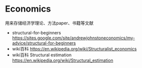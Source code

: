 # Economics
用来存储经济学理论、方法paper、书籍等文献
- structural-for-beginners https://sites.google.com/site/andrewjohnstoneconomics/my-advice/structural-for-beginners
- wiki百科 https://en.wikipedia.org/wiki/Structuralist_economics
- wiki百科 Structural estimation  https://en.wikipedia.org/wiki/Structural_estimation
